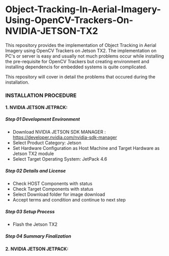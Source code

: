 # Object-Tracking-In-Aerial-Imagery-Using-OpenCV-Trackers-On-NVIDIA-JETSON-TX2
This repository provides the implementation of Object Tracking in Aerial Imagery using OpenCV Trackers on Jetson TX2. The implementation on PC's or server is easy and usually not much problems occur while installing the pre-requisite for OpenCV Trackers but creating environment and installing dependencis for embedded systems is quite complicated. 

This repository will cover in detail the problems that occured during the installation. 

### INSTALLATION PROCEDURE

#### 1. NVIDIA JETSON JETPACK:

##### Step 01 Development Environment
- Download NVIDIA JETSON SDK MANAGER : https://developer.nvidia.com/nvidia-sdk-manager
- Select Product Category: Jetson
- Set Hardware Configuration as Host Machine and Target Hardware as Jetson TX2 module
- Select Target Operating System: JetPack 4.6

##### Step 02 Details and License
- Check HOST Components with status
- Check Target Components with status
- Select Download folder for image download
- Accept terms and condition and continue to next step

##### Step 03 Setup Process
- Flash the Jetson TX2

##### Step 04 Summary Finalization


#### 2. NVIDIA JETSON JETPACK:
